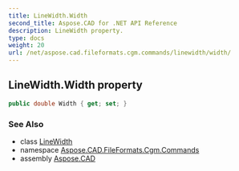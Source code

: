 ```yaml
---
title: LineWidth.Width
second_title: Aspose.CAD for .NET API Reference
description: LineWidth property. 
type: docs
weight: 20
url: /net/aspose.cad.fileformats.cgm.commands/linewidth/width/
---
```

## LineWidth.Width property

```csharp
public double Width { get; set; }
```

### See Also

* class [LineWidth](../)
* namespace [Aspose.CAD.FileFormats.Cgm.Commands](../../linewidth/)
* assembly [Aspose.CAD](../../../)



